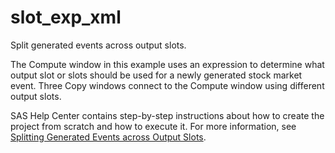 # slot_exp_xml

Split generated events across output slots.

The Compute window in this example uses an expression to determine what output slot or slots should be used for a newly generated stock market event. Three Copy windows connect to the Compute window using different output slots.

SAS Help Center contains step-by-step instructions about how to create the project from scratch and how to execute it. For more information, see [Splitting Generated Events across Output Slots](https://documentation.sas.com/?cdcId=espcdc&cdcVersion=default&docsetId=espstudio&docsetTarget=n17bem1andjjodn1c6o3kye3xxeh.htm).
